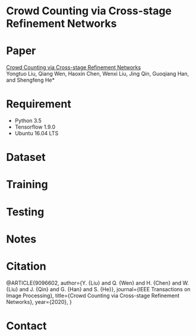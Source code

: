 # Crowd Counting via Cross-stage Refinement Networks
# Paper
[Crowd Counting via Cross-stage Refinement Networks](https://ieeexplore.ieee.org/document/9096602)  
Yongtuo Liu, Qiang Wen, Haoxin Chen, Wenxi Liu, Jing Qin, Guoqiang Han, and Shengfeng He*
# Requirement
* Python 3.5  
* Tensorflow 1.9.0  
* Ubuntu 16.04 LTS  
# Dataset
# Training
# Testing
# Notes

# Citation
@ARTICLE{9096602,
  author={Y. {Liu} and Q. {Wen} and H. {Chen} and W. {Liu} and J. {Qin} and G. {Han} and S. {He}},
  journal={IEEE Transactions on Image Processing}, 
  title={Crowd Counting via Cross-stage Refinement Networks}, 
  year={2020},
}
# Contact
